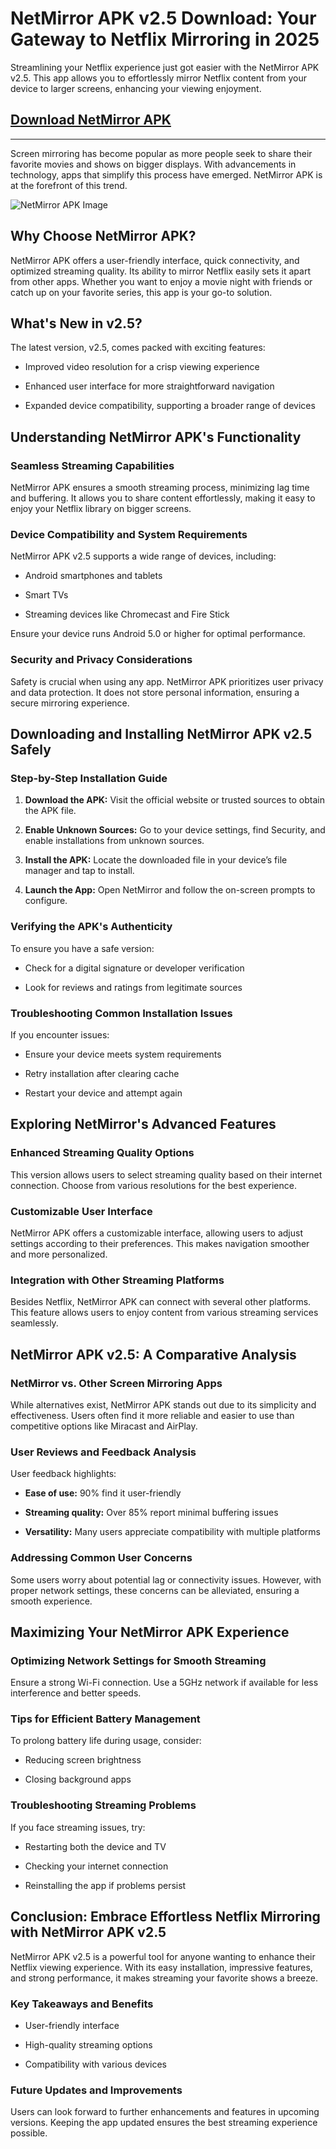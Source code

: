 # NetMirror APK v2.5 Download: Your Gateway to Netflix Mirroring in 2025

Streamlining your Netflix experience just got easier with the NetMirror APK v2.5. This app allows you to effortlessly mirror Netflix content from your device to larger screens, enhancing your viewing enjoyment.


## [Download NetMirror APK](https://apkbros.com/netmirror-apk/)

----------------------------

Screen mirroring has become popular as more people seek to share their favorite movies and shows on bigger displays. With advancements in technology, apps that simplify this process have emerged. NetMirror APK is at the forefront of this trend.

![NetMirror APK Image](https://github.com/user-attachments/assets/ffc5da1c-ad7f-44cb-bfb3-5c0e69391024)

Why Choose NetMirror APK?
-------------------------

NetMirror APK offers a user-friendly interface, quick connectivity, and optimized streaming quality. Its ability to mirror Netflix easily sets it apart from other apps. Whether you want to enjoy a movie night with friends or catch up on your favorite series, this app is your go-to solution.

What's New in v2.5?
-------------------

The latest version, v2.5, comes packed with exciting features:

*   Improved video resolution for a crisp viewing experience
    
*   Enhanced user interface for more straightforward navigation
    
*   Expanded device compatibility, supporting a broader range of devices
    

Understanding NetMirror APK's Functionality
-------------------------------------------

### Seamless Streaming Capabilities

NetMirror APK ensures a smooth streaming process, minimizing lag time and buffering. It allows you to share content effortlessly, making it easy to enjoy your Netflix library on bigger screens.

### Device Compatibility and System Requirements

NetMirror APK v2.5 supports a wide range of devices, including:

*   Android smartphones and tablets
    
*   Smart TVs
    
*   Streaming devices like Chromecast and Fire Stick
    

Ensure your device runs Android 5.0 or higher for optimal performance.

### Security and Privacy Considerations

Safety is crucial when using any app. NetMirror APK prioritizes user privacy and data protection. It does not store personal information, ensuring a secure mirroring experience.

Downloading and Installing NetMirror APK v2.5 Safely
----------------------------------------------------

### Step-by-Step Installation Guide

1.  **Download the APK:** Visit the official website or trusted sources to obtain the APK file.
    
2.  **Enable Unknown Sources:** Go to your device settings, find Security, and enable installations from unknown sources.
    
3.  **Install the APK:** Locate the downloaded file in your device’s file manager and tap to install.
    
4.  **Launch the App:** Open NetMirror and follow the on-screen prompts to configure.
    

### Verifying the APK's Authenticity

To ensure you have a safe version:

*   Check for a digital signature or developer verification
    
*   Look for reviews and ratings from legitimate sources
    

### Troubleshooting Common Installation Issues

If you encounter issues:

*   Ensure your device meets system requirements
    
*   Retry installation after clearing cache
    
*   Restart your device and attempt again
    

Exploring NetMirror's Advanced Features
---------------------------------------

### Enhanced Streaming Quality Options

This version allows users to select streaming quality based on their internet connection. Choose from various resolutions for the best experience.

### Customizable User Interface

NetMirror APK offers a customizable interface, allowing users to adjust settings according to their preferences. This makes navigation smoother and more personalized.

### Integration with Other Streaming Platforms

Besides Netflix, NetMirror APK can connect with several other platforms. This feature allows users to enjoy content from various streaming services seamlessly.

NetMirror APK v2.5: A Comparative Analysis
------------------------------------------

### NetMirror vs. Other Screen Mirroring Apps

While alternatives exist, NetMirror APK stands out due to its simplicity and effectiveness. Users often find it more reliable and easier to use than competitive options like Miracast and AirPlay.

### User Reviews and Feedback Analysis

User feedback highlights:

*   **Ease of use:** 90% find it user-friendly
    
*   **Streaming quality:** Over 85% report minimal buffering issues
    
*   **Versatility:** Many users appreciate compatibility with multiple platforms
    

### Addressing Common User Concerns

Some users worry about potential lag or connectivity issues. However, with proper network settings, these concerns can be alleviated, ensuring a smooth experience.

Maximizing Your NetMirror APK Experience
----------------------------------------

### Optimizing Network Settings for Smooth Streaming

Ensure a strong Wi-Fi connection. Use a 5GHz network if available for less interference and better speeds.

### Tips for Efficient Battery Management

To prolong battery life during usage, consider:

*   Reducing screen brightness
    
*   Closing background apps
    

### Troubleshooting Streaming Problems

If you face streaming issues, try:

*   Restarting both the device and TV
    
*   Checking your internet connection
    
*   Reinstalling the app if problems persist
    

Conclusion: Embrace Effortless Netflix Mirroring with NetMirror APK v2.5
------------------------------------------------------------------------

NetMirror APK v2.5 is a powerful tool for anyone wanting to enhance their Netflix viewing experience. With its easy installation, impressive features, and strong performance, it makes streaming your favorite shows a breeze.

### Key Takeaways and Benefits

*   User-friendly interface
    
*   High-quality streaming options
    
*   Compatibility with various devices
    

### Future Updates and Improvements

Users can look forward to further enhancements and features in upcoming versions. Keeping the app updated ensures the best streaming experience possible.
